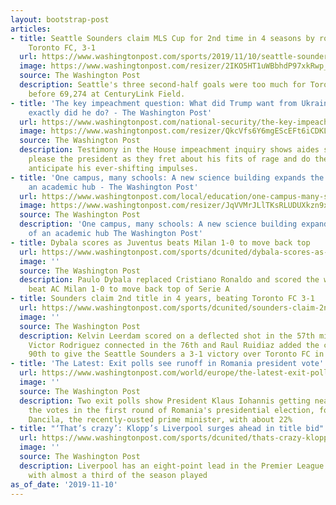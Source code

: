 ```yaml
---
layout: bootstrap-post
articles:
- title: Seattle Sounders claim MLS Cup for 2nd time in 4 seasons by roaring past
    Toronto FC, 3-1
  url: https://www.washingtonpost.com/sports/2019/11/10/seattle-sounders-claim-mls-cup-second-time-four-seasons-by-roaring-past-toronto-fc-/
  image: https://www.washingtonpost.com/resizer/2IKO5HT1uWBbhdP97xkRwp_Q0lQ=/1440x0/smart/arc-anglerfish-washpost-prod-washpost.s3.amazonaws.com/public/SLDXSEAEBYI6VEIYEXLL2N67WE.jpg
  source: The Washington Post
  description: Seattle's three second-half goals were too much for Toronto FC to handle
    before 69,274 at CenturyLink Field.
- title: 'The key impeachment question: What did Trump want from Ukraine — and what
    exactly did he do? - The Washington Post'
  url: https://www.washingtonpost.com/national-security/the-key-impeachment-question-what-did-trump-want-from-ukraine--and-what-exactly-did-he-do/2019/11/10/c09e0638-031e-11ea-8501-2a7123a38c58_story.html
  image: https://www.washingtonpost.com/resizer/QkcVfs6Y6mgEScEFt6iCDKLh1Fw=/1440x0/smart/arc-anglerfish-washpost-prod-washpost.s3.amazonaws.com/public/V6JKWMXXJAI6TMWSD434TWBNXM.jpg
  source: The Washington Post
  description: Testimony in the House impeachment inquiry shows aides struggling to
    please the president as they fret about his fits of rage and do their best to
    anticipate his ever-shifting impulses.
- title: 'One campus, many schools: A new science building expands the ambitions of
    an academic hub - The Washington Post'
  url: https://www.washingtonpost.com/local/education/one-campus-many-schools-a-new-science-building-expands-the-ambitions-of-an-academic-hub/2019/11/10/96f71ffc-023a-11ea-8bab-0fc209e065a8_story.html
  image: https://www.washingtonpost.com/resizer/JqVVMrJLlTKsRLUDUXkzn9xXu1g=/1440x0/smart/arc-anglerfish-washpost-prod-washpost.s3.amazonaws.com/public/DJWQG2QBV4I6VA2BZQ644UXH3Y.jpg
  source: The Washington Post
  description: 'One campus, many schools: A new science building expands the ambitions
    of an academic hub The Washington Post'
- title: Dybala scores as Juventus beats Milan 1-0 to move back top
  url: https://www.washingtonpost.com/sports/dcunited/dybala-scores-as-juventus-beats-milan-1-0-to-move-back-top/2019/11/10/5e487426-040b-11ea-9118-25d6bd37dfb1_story.html
  image: ''
  source: The Washington Post
  description: Paulo Dybala replaced Cristiano Ronaldo and scored the winner as Juventus
    beat AC Milan 1-0 to move back top of Serie A
- title: Sounders claim 2nd title in 4 years, beating Toronto FC 3-1
  url: https://www.washingtonpost.com/sports/dcunited/sounders-claim-2nd-title-in-4-years-beating-toronto-fc-3-1/2019/11/10/2c9f8eca-0409-11ea-9118-25d6bd37dfb1_story.html
  image: ''
  source: The Washington Post
  description: Kelvin Leerdam scored on a deflected shot in the 57th minute, substitute
    Victor Rodriguez connected in the 76th and Raul Ruidiaz added the capper in the
    90th to give the Seattle Sounders a 3-1 victory over Toronto FC in the MLS Cup
- title: 'The Latest: Exit polls see runoff in Romania president vote'
  url: https://www.washingtonpost.com/world/europe/the-latest-exit-polls-see-runoff-in-romania-president-vote/2019/11/10/3d9f93a2-0407-11ea-9118-25d6bd37dfb1_story.html
  image: ''
  source: The Washington Post
  description: Two exit polls show President Klaus Iohannis getting nearly 40% of
    the votes in the first round of Romania's presidential election, followed by Viorica
    Dancila, the recently-ousted prime minister, with about 22%
- title: "‘That’s crazy’: Klopp’s Liverpool surges ahead in title bid"
  url: https://www.washingtonpost.com/sports/dcunited/thats-crazy-klopps-liverpool-surges-ahead-in-title-bid/2019/11/10/cdaa70be-0404-11ea-9118-25d6bd37dfb1_story.html
  image: ''
  source: The Washington Post
  description: Liverpool has an eight-point lead in the Premier League title race
    with almost a third of the season played
as_of_date: '2019-11-10'
---
```


